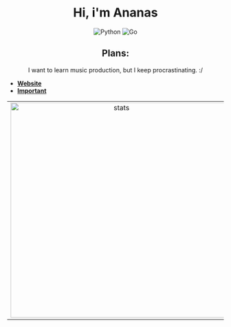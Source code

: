 <div align="center">

# Hi, i'm Ananas

![Python](https://img.shields.io/badge/python-3670A0?style=for-the-badge&logo=python&logoColor=white)
![Go](https://img.shields.io/badge/Go-00ADD8?logo=Go&logoColor=white&style=for-the-badge)

</div>

<div align="center">

## Plans:
I want to learn music production, but I keep procrastinating. :/

</div>


- [**Website**](https://ananas.moe)
- [**Important**](https://cdn.ananas.moe/roll.webm)

<div align="center">


  <table align="center">
    <tr>
      <td align="center">
        <img src="https://github-readme-stats.vercel.app/api?username=R3tr0Ananas&theme=dark&show_icons=true" width="500px" alt="stats"/>
      </td>
      <td align="center">
        <img src="https://github-readme-stats.vercel.app/api/top-langs/?username=R3tr0Ananas&layout=compact&theme=dark" width="360px" alt="top-langs"/>
      </td>
    </tr>
  </table>
</div>
